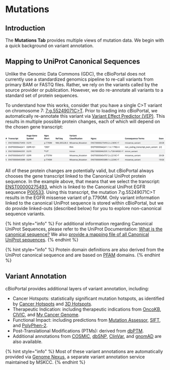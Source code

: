 # Mutations

## Introduction

The **Mutations Tab** provides multiple views of mutation data.  We begin with a quick background on variant annotation.

## Mapping to UniProt Canonical Sequences

Unlike the Genomic Data Commons (GDC), the cBioPortal does not currently use a standardized genomics pipeline to re-call variants from primary BAM or FASTQ files.  Rather, we rely on the variants called by the source provider or publication.   However, we do re-annotate all variants to a standard set of protein sequences.

To understand how this works, consider that you have a single C>T variant on chromosome 7: [7:g.55249071C>T](https://www.genomenexus.org/variant/7:g.55249071C%3ET).  Prior to loading into cBioPortal, we automatically re-annotate this variant via [Variant Effect Predictor (VEP)](https://useast.ensembl.org/info/docs/tools/vep/index.html).  This results in multiple possible protein changes, each of which will depend on the chosen gene transcript:

![EGFR VEP](img/egfr_vep.png)

All of these protein changes are potentially valid, but cBioPortal always chooses the gene transcript linked to the Canonical UniProt protein sequence.  In the example above, that means that we select the transcript:  [ENST00000275493](https://useast.ensembl.org/Homo_sapiens/Transcript/Summary?db=core;g=ENSG00000146648;r=7:55019017-55211628;t=ENST00000275493), which is linked to the Canonical UniProt EGFR sequence [P00533](https://www.uniprot.org/uniprot/P00533).  Using this transcript, the mutation 7:g.55249071C>T results in the EGFR missense variant of p.T790M.  Only variant information linked to the canonical UniProt sequence is stored within cBioPortal, but we do provide linked-outs (described below) for you to explore non-canonical sequence variants.

{% hint style="info" %}
For additional information regarding Canonical UniProt Sequences, please refer to the UniProt Documentation:  [What is the canonical sequence?](https://www.uniprot.org/help/canonical_and_isoforms)  We also [provide a mapping file of all Canonical UniProt sequences](https://github.com/mskcc/vcf2maf/blob/master/data/isoform_overrides_uniprot).
{% endhint %}

{% hint style="info" %}
Protein domain definitions are also derived from the UniProt canonical sequence and are based on [PFAM](http://pfam.xfam.org/) domains.
{% endhint %}

## Variant Annotation

cBioPortal provides additional layers of variant annotation, including:

 * Cancer Hotspots:  statistically significant mutation hotspots, as identified by [Cancer Hotspots](https://cancerhotspots.org/) and [3D Hotspots](https://3dhotspots.org/).
 * Therapeutic Indication:  including therapeutic indications from [OncoKB](https://www.oncokb.org/), [CIVIC](https://civicdb.org/), and [My Cancer Genome](https://www.mycancergenome.org/).
 * Functional Impact:  including predictions from [Mutation Assessor](http://mutationassessor.org/), [SIFT](https://sift.bii.a-star.edu.sg/), and [PolyPhen-2](http://genetics.bwh.harvard.edu/pph2/).
 * Post-Translational Modifications (PTMs):  derived from [dbPTM](http://dbptm.mbc.nctu.edu.tw/). 
 * Additional annotations from [COSMIC](https://cancer.sanger.ac.uk/cosmic), [dbSNP](https://www.ncbi.nlm.nih.gov/snp/), [ClinVar](https://www.ncbi.nlm.nih.gov/clinvar/), and [gnomAD](https://gnomad.broadinstitute.org/) are also available.

{% hint style="info" %}
Most of these variant annotations are automatically provided via [Genome Nexus](https://www.genomenexus.org/), a separate variant annotation service maintained by MSKCC. 
{% endhint %}
